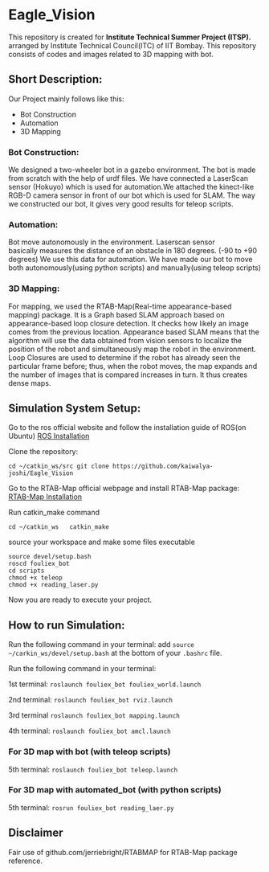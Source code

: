 # Eagle_Vision

This repository is created for **Institute Technical Summer
Project (ITSP).** arranged by Institute Technical Council(ITC)
of IIT Bombay. This repository consists of codes and images related to 3D
mapping with bot.  

## Short Description:
Our Project mainly follows like this:
 - Bot Construction
 - Automation
 - 3D Mapping    
     
### Bot Construction:
We designed a two-wheeler bot in a gazebo environment.
The bot is made from scratch with the help of urdf files.
We have connected a LaserScan sensor (Hokuyo) which is used
for automation.We attached the kinect-like RGB-D camera sensor 
in front of our bot which is used for SLAM. The way we
constructed our bot, it gives very good results for teleop 
scripts.

### Automation:
Bot move autonomously in the environment. Laserscan sensor  
basically measures the distance of an obstacle in 180 degrees.
(-90 to +90 degrees) We use this data for automation. We have
made our bot to move both autonomously(using python scripts)
and manually(using teleop scripts)

### 3D Mapping:
For mapping, we used the RTAB-Map(Real-time appearance-based mapping)
package. It is a Graph based SLAM approach based on appearance-based
loop closure detection. It checks how likely an image comes from the
previous location. Appearance based SLAM means that the algorithm will
use the data obtained from vision sensors to localize the position of
the robot and simultaneously map the robot in the environment. Loop
Closures are used to determine if the robot has already seen the 
particular frame before; thus, when the robot moves, the map expands
and the number of images that is compared increases in turn. It thus
creates dense maps.


## Simulation System Setup:
 
Go to the ros official website and follow the installation 
guide of ROS(on Ubuntu) [ROS Installation](http://wiki.ros.org/Installation/Ubuntu)

Clone the repository:

``
cd ~/catkin_ws/src
git clone https://github.com/kaiwalya-joshi/Eagle_Vision
``

Go to the RTAB-Map official webpage and install RTAB-Map
package: [RTAB-Map Installation](https://github.com/introlab/rtabmap_ros#ros2-distribution)

Run catkin_make command

``
cd ~/catkin_ws  
catkin_make
``

source your workspace and make some files executable
````
source devel/setup.bash
roscd fouliex_bot
cd scripts
chmod +x teleop
chmod +x reading_laser.py
````

Now you are ready to execute your project. 

## How to run Simulation:

Run the following command in your terminal:
add `source ~/carkin_ws/devel/setup.bash` at the
bottom of your `.bashrc` file.

Run the following command in your terminal:


1st terminal:
`roslaunch fouliex_bot fouliex_world.launch`

2nd terminal:
`roslaunch fouliex_bot rviz.launch`

3rd terminal
`roslaunch fouliex_bot mapping.launch`

4th terminal:
`roslaunch fouliex_bot amcl.launch`

### For 3D map with bot (with teleop scripts)

5th terminal:
`roslaunch fouliex_bot teleop.launch`

### For 3D map with automated_bot (with python scripts)

5th terminal:
`rosrun fouliex_bot reading_laer.py`

## Disclaimer 
Fair use of github.com/jerriebright/RTABMAP for RTAB-Map 
package reference.


